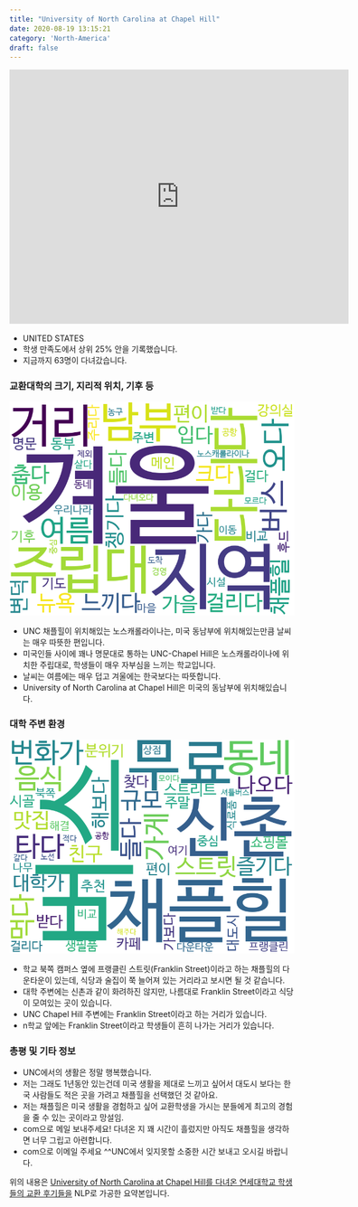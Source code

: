 ```yaml
---
title: "University of North Carolina at Chapel Hill"
date: 2020-08-19 13:15:21
category: 'North-America'
draft: false
---
```


<iframe
width="600"
height="450"
frameborder="0" style="border:0"
src="https://www.google.com/maps/embed/v1/place?key=AIzaSyC9e1AME-pVmWC4hBpFdu5S4dKzyepa3HQ&q=University+of+North+Carolina+at+Chapel+Hill&center=35.90491220000001,-79.04691340000002&zoom=14" allowfullscreen>
</iframe>

* UNITED STATES
* 학생 만족도에서 상위 25% 안을 기록했습니다.
* 지금까지 63명이 다녀갔습니다. 

### 교환대학의 크기, 지리적 위치, 기후 등

![gen_info-WordCloud](../univ_wordclouds_okt/gen_info/US000223_gen_info_okt.png)

* UNC 채플힐이 위치해있는 노스캐롤라이나는, 미국 동남부에 위치해있는만큼 날씨는 매우 따뜻한 편입니다.
* 미국인들 사이에 꽤나 명문대로 통하는 UNC-Chapel Hill은 노스캐롤라이나에 위치한 주립대로, 학생들이 매우 자부심을 느끼는 학교입니다.
* 날씨는 여름에는 매우 덥고 겨울에는 한국보다는 따뜻합니다.
* University of North Carolina at Chapel Hill은 미국의 동남부에 위치해있습니다.


### 대학 주변 환경

![env_info-WordCloud](../univ_wordclouds_okt/env_info/US000223_env_info_okt.png)

* 학교 북쪽 캠퍼스 옆에 프랭클린 스트릿(Franklin Street)이라고 하는 채플힐의 다운타운이 있는데, 식당과 술집이 쭉 늘어져 있는 거리라고 보시면 될 것 같습니다.
* 대학 주변에는 신촌과 같이 화려하진 않지만, 나름대로 Franklin Street이라고 식당이 모여있는 곳이 있습니다.
* UNC Chapel Hill 주변에는 Franklin Street이라고 하는 거리가 있습니다.
* n학교 앞에는 Franklin Street이라고 학생들이 흔히 나가는 거리가 있습니다.


### 총평 및 기타 정보 
* UNC에서의 생활은 정말 행복했습니다.
* 저는 그래도 1년동안 있는건데 미국 생활을 제대로 느끼고 싶어서 대도시 보다는 한국 사람들도 적은 곳을 가려고 채플힐을 선택했던 것 같아요.
* 저는 채플힐은 미국 생활을 경험하고 싶어 교환학생을 가시는 분들에게 최고의 경험을 줄 수 있는 곳이라고 망설임.
* com으로 메일 보내주세요! 다녀온 지 꽤 시간이 흘렀지만 아직도 채플힐을 생각하면 너무 그립고 아련합니다.
* com으로 이메일 주세요 ^^UNC에서 잊지못할 소중한 시간 보내고 오시길 바랍니다.


위의 내용은 [University of North Carolina at Chapel Hill를 다녀온 연세대학교 학생들의 교환 후기들을](http://oia.yonsei.ac.kr/partner/expReport.asp?ucode=US000223&bgbn=A) NLP로 가공한 요약본입니다. 
